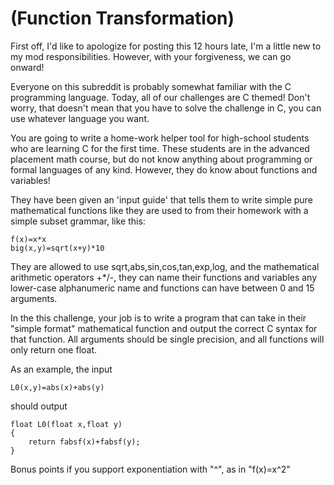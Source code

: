 # (Function Transformation)
<div class="md"><p>First off, I'd like to apologize for posting this 12 hours late, I'm a little new to my mod responsibilities.  However, with your forgiveness, we can go onward!</p>
<p>Everyone on this subreddit is probably somewhat familiar with the C programming language.
Today, all of our challenges are C themed!  Don't worry, that doesn't mean that you have to solve the challenge in C, you can use whatever language you want.</p>
<p>You are going to write a home-work helper tool for high-school students who are learning C for the first time.  These students are in the advanced placement math course,
but do not know anything about programming or formal languages of any kind.  However, they do know about functions and variables!  </p>
<p>They have been given an 'input guide' that tells them to write simple pure mathematical functions like they are used to from their homework with a simple subset grammar, like this:   </p>
<pre><code>f(x)=x*x
big(x,y)=sqrt(x+y)*10
</code></pre>
<p>They are allowed to use
sqrt,abs,sin,cos,tan,exp,log, and the mathematical arithmetic operators +*/-, they can name their functions and variables any lower-case alphanumeric name and functions can have between 0 and 15 arguments.</p>
<p>In the this challenge, your job is to write a program that can take in their "simple format" mathematical function and output the correct C syntax for that function.  All arguments should
be single precision, and all functions will only return one float.</p>
<p>As an example, the input</p>
<pre><code>L0(x,y)=abs(x)+abs(y) 
</code></pre>
<p>should output</p>
<pre><code>float L0(float x,float y)
{
    return fabsf(x)+fabsf(y);
}
</code></pre>
<p>Bonus points if you support exponentiation with "^", as in "f(x)=x^2"</p>
</div>

